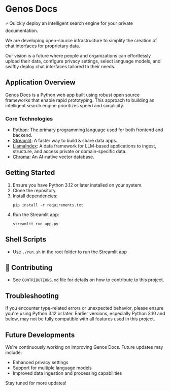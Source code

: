 # Genos Docs

⚡️ Quickly deploy an intelligent search engine for your private documentation.

We are developing open-source infrastructure to simplify the creation of chat interfaces for proprietary data. 

Our vision is a future where people and organizations can effortlessly upload their data, configure privacy settings, select language models, and swiftly deploy chat interfaces tailored to their needs.


##  Application Overview

Genos Docs is a Python web app built using robust open source frameworks that enable rapid prototyping. This approach to building an intelligent search engine prioritizes speed and simplicity.

### Core Technologies
- [Python](https://www.python.org/): The primary programming language used for both frontend and backend.
-  [Streamlit](https://streamlit.io/): A faster way to build & share data apps.
- [LlamaIndex](https://www.llamaindex.ai/): A data framework for LLM-based applications to ingest, structure, and access private or domain-specific data.
- [Chroma](https://docs.trychroma.com/): An AI-native vector database.

## Getting Started

1. Ensure you have Python 3.12 or later installed on your system.
2. Clone the repository.
3. Install dependencies:
   ```
   pip install -r requirements.txt
   ```
4. Run the Streamlit app:
   ```
   streamlit run app.py
   ```

## Shell Scripts

- Use `./run.sh` in the root folder to run the Streamlit app

## 📝 Contributing

- See `CONTRIBUTIONS.md` file for details on how to contribute to this project.

## Troubleshooting

If you encounter type-related errors or unexpected behavior, please ensure you're using Python 3.12 or later. Earlier versions, especially Python 3.10 and below, may not be fully compatible with all features used in this project.

## Future Developments

We're continuously working on improving Genos Docs. Future updates may include:
- Enhanced privacy settings
- Support for multiple language models
- Improved data ingestion and processing capabilities

Stay tuned for more updates!